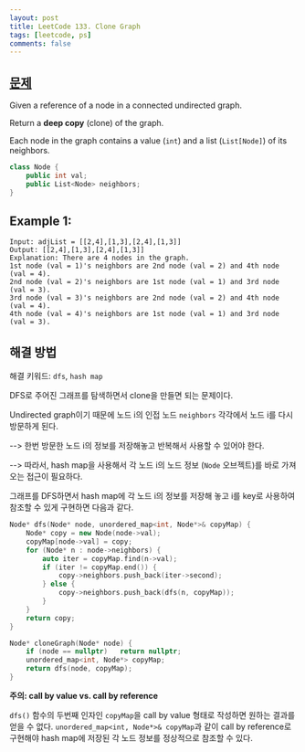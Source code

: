 ```yaml
---
layout: post
title: LeetCode 133. Clone Graph
tags: [leetcode, ps]
comments: false
---
```


## [문제](https://leetcode.com/problems/clone-graph/)

Given a reference of a node in a connected undirected graph.

Return a **deep copy** (clone) of the graph.

Each node in the graph contains a value (`int`) and a list (`List[Node]`) of its neighbors.

```cpp
class Node {
    public int val;
    public List<Node> neighbors;
}
```

## Example 1:
```
Input: adjList = [[2,4],[1,3],[2,4],[1,3]]
Output: [[2,4],[1,3],[2,4],[1,3]]
Explanation: There are 4 nodes in the graph.
1st node (val = 1)'s neighbors are 2nd node (val = 2) and 4th node (val = 4).
2nd node (val = 2)'s neighbors are 1st node (val = 1) and 3rd node (val = 3).
3rd node (val = 3)'s neighbors are 2nd node (val = 2) and 4th node (val = 4).
4th node (val = 4)'s neighbors are 1st node (val = 1) and 3rd node (val = 3).
```

## 해결 방법

해결 키워드: `dfs`, `hash map`

DFS로 주어진 그래프를 탐색하면서 clone을 만들면 되는 문제이다. 

Undirected graph이기 때문에 노드 i의 인접 노드 `neighbors` 각각에서 노드 i를 다시 방문하게 된다. 

--> 한번 방문한 노드 i의 정보를 저장해놓고 반복해서 사용할 수 있어야 한다. 

--> 따라서, hash map을 사용해서 각 노드 i의 노드 정보 (`Node` 오브젝트)를 바로 가져오는 접근이 필요하다. 

그래프를 DFS하면서 hash map에 각 노드 i의 정보를 저장해 놓고 i를 key로 사용하여 참조할 수 있게 구현하면 다음과 같다. 

```cpp
Node* dfs(Node* node, unordered_map<int, Node*>& copyMap) {
    Node* copy = new Node(node->val);
    copyMap[node->val] = copy;
    for (Node* n : node->neighbors) {
        auto iter = copyMap.find(n->val);
        if (iter != copyMap.end()) {
            copy->neighbors.push_back(iter->second);
        } else {
            copy->neighbors.push_back(dfs(n, copyMap));
        }
    }
    return copy;
}

Node* cloneGraph(Node* node) {    
    if (node == nullptr)   return nullptr;
    unordered_map<int, Node*> copyMap;
    return dfs(node, copyMap);
}
```

**주의: call by value vs. call by reference**

`dfs()` 함수의 두번째 인자인 `copyMap`을 call by value 형태로 작성하면 원하는 결과를 얻을 수 없다. `unordered_map<int, Node*>& copyMap`과 같이 call by reference로 구현해야 hash map에 저장된 각 노드 정보를 정상적으로 참조할 수 있다. 